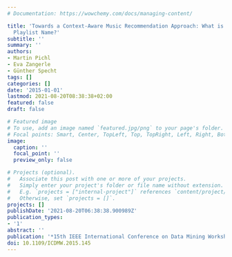 ```yaml
---
# Documentation: https://wowchemy.com/docs/managing-content/

title: 'Towards a Context-Aware Music Recommendation Approach: What is Hidden in the
  Playlist Name?'
subtitle: ''
summary: ''
authors:
- Martin Pichl
- Eva Zangerle
- Günther Specht
tags: []
categories: []
date: '2015-01-01'
lastmod: 2021-08-20T08:38:38+02:00
featured: false
draft: false

# Featured image
# To use, add an image named `featured.jpg/png` to your page's folder.
# Focal points: Smart, Center, TopLeft, Top, TopRight, Left, Right, BottomLeft, Bottom, BottomRight.
image:
  caption: ''
  focal_point: ''
  preview_only: false

# Projects (optional).
#   Associate this post with one or more of your projects.
#   Simply enter your project's folder or file name without extension.
#   E.g. `projects = ["internal-project"]` references `content/project/deep-learning/index.md`.
#   Otherwise, set `projects = []`.
projects: []
publishDate: '2021-08-20T06:38:38.900989Z'
publication_types:
- '1'
abstract: ''
publication: '*15th IEEE International Conference on Data Mining Workshops (ICDM 2015)*'
doi: 10.1109/ICDMW.2015.145
---
```

